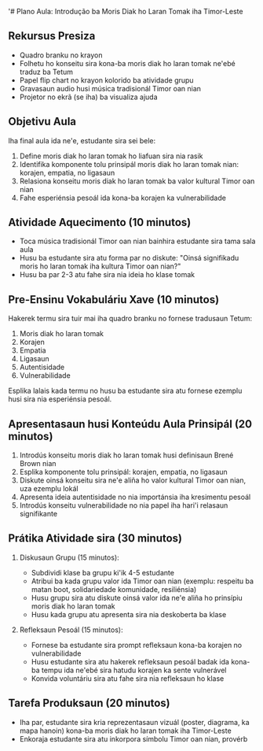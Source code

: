 '# Plano Aula: Introdução ba Moris Diak ho Laran Tomak iha Timor-Leste

## Rekursus Presiza
- Quadro branku no krayon
- Folhetu ho konseitu sira kona-ba moris diak ho laran tomak ne'ebé traduz ba Tetum
- Papel flip chart no krayon kolorido ba atividade grupu
- Gravasaun audio husi música tradisionál Timor oan nian
- Projetor no ekrã (se iha) ba visualiza ajuda 

## Objetivu Aula
Iha final aula ida ne'e, estudante sira sei bele:
1. Define moris diak ho laran tomak ho liafuan sira nia rasik
2. Identifika komponente tolu prinsipál moris diak ho laran tomak nian: korajen, empatia, no ligasaun
3. Relasiona konseitu moris diak ho laran tomak ba valor kultural Timor oan nian
4. Fahe esperiénsia pesoál ida kona-ba korajen ka vulnerabilidade

## Atividade Aquecimento (10 minutos)
- Toca música tradisionál Timor oan nian bainhira estudante sira tama sala aula
- Husu ba estudante sira atu forma par no diskute: "Oinsá signifikadu moris ho laran tomak iha kultura Timor oan nian?"
- Husu ba par 2-3 atu fahe sira nia ideia ho klase tomak

## Pre-Ensinu Vokabuláriu Xave (10 minutos)
Hakerek termu sira tuir mai iha quadro branku no fornese tradusaun Tetum:
1. Moris diak ho laran tomak
2. Korajen
3. Empatia
4. Ligasaun
5. Autentisidade
6. Vulnerabilidade

Esplika lalais kada termu no husu ba estudante sira atu fornese ezemplu husi sira nia esperiénsia pesoál.

## Apresentasaun husi Konteúdu Aula Prinsipál (20 minutos)
1. Introdús konseitu moris diak ho laran tomak husi definisaun Brené Brown nian
2. Esplika komponente tolu prinsipál: korajen, empatia, no ligasaun
3. Diskute oinsá konseitu sira ne'e aliña ho valor kultural Timor oan nian, uza ezemplu lokál
4. Apresenta ideia autentisidade no nia importánsia iha kresimentu pesoál
5. Introdús konseitu vulnerabilidade no nia papel iha hari'i relasaun signifikante

## Prátika Atividade sira (30 minutos)
1. Diskusaun Grupu (15 minutos):
   - Subdividi klase ba grupu ki'ik 4-5 estudante
   - Atribui ba kada grupu valor ida Timor oan nian (exemplu: respeitu ba matan boot, solidariedade komunidade, resiliénsia)
   - Husu grupu sira atu diskute oinsá valor ida ne'e aliña ho prinsípiu moris diak ho laran tomak
   - Husu kada grupu atu apresenta sira nia deskoberta ba klase

2. Refleksaun Pesoál (15 minutos):
   - Fornese ba estudante sira prompt refleksaun kona-ba korajen no vulnerabilidade
   - Husu estudante sira atu hakerek refleksaun pesoál badak ida kona-ba tempu ida ne'ebé sira hatudu korajen ka sente vulnerável
   - Konvida voluntáriu sira atu fahe sira nia refleksaun ho klase

## Tarefa Produksaun (20 minutos)
- Iha par, estudante sira kria reprezentasaun vizuál (poster, diagrama, ka mapa hanoin) kona-ba moris diak ho laran tomak iha Timor-Leste
- Enkoraja estudante sira atu inkorpora símbolu Timor oan nian, provérb